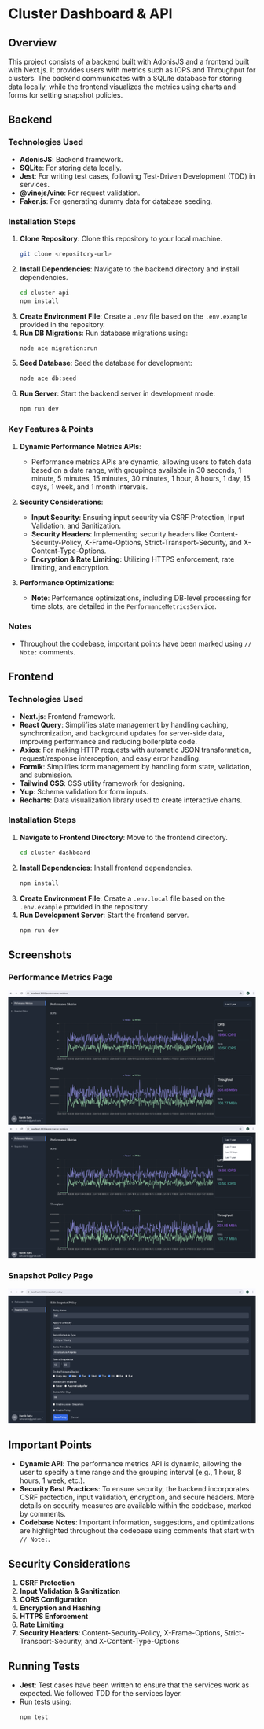 # Cluster Dashboard & API

## Overview

This project consists of a backend built with AdonisJS and a frontend built with Next.js. It provides users with metrics such as IOPS and Throughput for clusters. The backend communicates with a SQLite database for storing data locally, while the frontend visualizes the metrics using charts and forms for setting snapshot policies.

## Backend

### Technologies Used
- **AdonisJS**: Backend framework.
- **SQLite**: For storing data locally.
- **Jest**: For writing test cases, following Test-Driven Development (TDD) in services.
- **@vinejs/vine**: For request validation.
- **Faker.js**: For generating dummy data for database seeding.

### Installation Steps

1. **Clone Repository**: Clone this repository to your local machine.
    ```sh
    git clone <repository-url>
    ```
2. **Install Dependencies**: Navigate to the backend directory and install dependencies.
    ```bash
    cd cluster-api
    npm install
    ```
3. **Create Environment File**: Create a `.env` file based on the `.env.example` provided in the repository.
4. **Run DB Migrations**: Run database migrations using:
    ```bash
    node ace migration:run
    ```
5. **Seed Database**: Seed the database for development:
    ```bash
    node ace db:seed
    ```
6. **Run Server**: Start the backend server in development mode:
    ```bash
    npm run dev
    ```

### Key Features & Points

1. **Dynamic Performance Metrics APIs**: 
   - Performance metrics APIs are dynamic, allowing users to fetch data based on a date range, with groupings available in 30 seconds, 1 minute, 5 minutes, 15 minutes, 30 minutes, 1 hour, 8 hours, 1 day, 15 days, 1 week, and 1 month intervals.

2. **Security Considerations**:
   - **Input Security**: Ensuring input security via CSRF Protection, Input Validation, and Sanitization.
   - **Security Headers**: Implementing security headers like Content-Security-Policy, X-Frame-Options, Strict-Transport-Security, and X-Content-Type-Options.
   - **Encryption & Rate Limiting**: Utilizing HTTPS enforcement, rate limiting, and encryption.

3. **Performance Optimizations**:
   - **Note**: Performance optimizations, including DB-level processing for time slots, are detailed in the `PerformanceMetricsService`.

### Notes
- Throughout the codebase, important points have been marked using `// Note:` comments.

## Frontend

### Technologies Used
- **Next.js**: Frontend framework.
- **React Query**: Simplifies state management by handling caching, synchronization, and background updates for server-side data, improving performance and reducing boilerplate code.
- **Axios**: For making HTTP requests with automatic JSON transformation, request/response interception, and easy error handling.
- **Formik**: Simplifies form management by handling form state, validation, and submission.
- **Tailwind CSS**: CSS utility framework for designing.
- **Yup**: Schema validation for form inputs.
- **Recharts**: Data visualization library used to create interactive charts.

### Installation Steps

1. **Navigate to Frontend Directory**: Move to the frontend directory.
    ```sh
    cd cluster-dashboard
    ```
2. **Install Dependencies**: Install frontend dependencies.
    ```sh
    npm install
    ```
3. **Create Environment File**: Create a `.env.local` file based on the `.env.example` provided in the repository.
4. **Run Development Server**: Start the frontend server.
    ```sh
    npm run dev
    ```

## Screenshots

### Performance Metrics Page
![Alt text](screenshots/pf1.png?raw=true "Title")
![Alt text](screenshots/pf2.png?raw=true "Title")


### Snapshot Policy Page
![Alt text](screenshots/form.png?raw=true "Title")

## Important Points

- **Dynamic API**: The performance metrics API is dynamic, allowing the user to specify a time range and the grouping interval (e.g., 1 hour, 8 hours, 1 week, etc.).
- **Security Best Practices**: To ensure security, the backend incorporates CSRF protection, input validation, encryption, and secure headers. More details on security measures are available within the codebase, marked by comments.
- **Codebase Notes**: Important information, suggestions, and optimizations are highlighted throughout the codebase using comments that start with `// Note:`.

## Security Considerations

1. **CSRF Protection**
2. **Input Validation & Sanitization**
3. **CORS Configuration**
4. **Encryption and Hashing**
5. **HTTPS Enforcement**
6. **Rate Limiting**
7. **Security Headers**: Content-Security-Policy, X-Frame-Options, Strict-Transport-Security, and X-Content-Type-Options

## Running Tests

- **Jest**: Test cases have been written to ensure that the services work as expected. We followed TDD for the services layer.
- Run tests using:
  ```bash
  npm test
